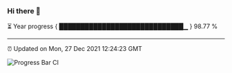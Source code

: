 ### Hi there 👋

⏳ Year progress { █████████████████████████████▁ } 98.77 %

---

⏰ Updated on Mon, 27 Dec 2021 12:24:23 GMT

![Progress Bar CI](https://github.com/liununu/liununu/workflows/Progress%20Bar%20CI/badge.svg)
